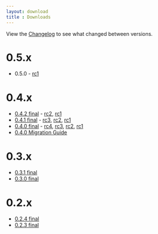 ```yaml
---
layout: download
title : Downloads
---
```


View the [Changelog](/download/changelog) to see what changed between versions.

# 0.5.x

* 0.5.0 - [rc1](v0.5.x/inject-0.5.0-rc1.tgz)

# 0.4.x

* [0.4.2 final](v0.4.x/inject-v0.4.2.zip) - [rc2](v0.4.x/inject-v0.4.2-rc2.zip), [rc1](v0.4.x/inject-v0.4.2-rc1.zip)
* [0.4.1 final](v0.4.x/inject-v0.4.1.zip) - [rc3](v0.4.x/inject-v0.4.1rc3.zip), [rc2](v0.4.x/inject-v0.4.1rc2.zip), [rc1](v0.4.x/inject-v0.4.1rc1.zip)
* [0.4.0 final](v0.4.x/inject-v0.4.0.zip) - [rc4](v0.4.x/inject-v0.4.0rc4.zip), [rc3](v0.4.x/inject-v0.4.0rc3.zip), [rc2](v0.4.x/inject-v0.4.0rc2.zip), [rc1](v0.4.x/inject-v0.4.0rc1.zip)
* [0.4.0 Migration Guide](v0.4.x/migration-guide.html)

# 0.3.x

* [0.3.1 final](v0.3.x/inject-v0.3.1.zip)
* [0.3.0 final](v0.3.x/inject-v0.3.0.zip)

# 0.2.x

* [0.2.4 final](v0.2.x/inject-v0.2.4.zip)
* [0.2.3 final](v0.2.x/inject-v0.2.3.zip)
